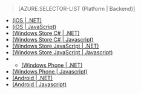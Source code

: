 ﻿> [AZURE.SELECTOR-LIST (Platform | Backend)]
- [(iOS | .NET)](/pt-br/documentation/articles/mobile-services-dotnet-backend-ios-get-started-push/)
- [(iOS | JavaScript)](/pt-br/documentation/articles/mobile-services-javascript-backend-ios-get-started-push/)
- [(Windows Store C# | .NET)](/pt-br/documentation/articles/mobile-services-dotnet-backend-windows-store-dotnet-get-started-push/)
- [(Windows Store C# | Javascript)](/pt-br/documentation/articles/mobile-services-javascript-backend-windows-store-dotnet-get-started-push/)
- [(Windows Store JavaScript | .NET)](/pt-br/documentation/articles/mobile-services-dotnet-backend-windows-store-javascript-get-started-push/)
- [(Windows Store JavaScript | Javascript)](/pt-br/documentation/articles/mobile-services-javascript-backend-windows-store-javascript-get-started-push/)
- - [(Windows Phone | .NET)](/pt-br/documentation/articles/mobile-services-dotnet-backend-windows-phone-get-started-push/)
- [(Windows Phone | Javascript)](/pt-br/documentation/articles/mobile-services-javascript-backend-windows-phone-get-started-push/)
- [(Android | .NET)](/pt-br/documentation/articles/mobile-services-dotnet-backend-android-get-started-push/)
- [(Android | Javascript)](/pt-br/documentation/articles/mobile-services-javascript-backend-android-get-started-push/)

<!--HONumber=42-->
